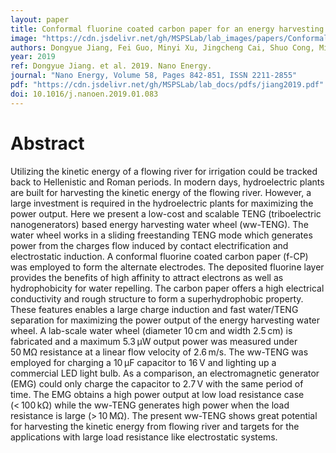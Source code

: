 ```yaml
---
layout: paper
title: Conformal fluorine coated carbon paper for an energy harvesting water wheel
image: "https://cdn.jsdelivr.net/gh/MSPSLab/lab_images/papers/Conformal-fluorine-coated.png"
authors: Dongyue Jiang, Fei Guo, Minyi Xu, Jingcheng Cai, Shuo Cong, Ming Jia, Guijun Chen, Yongchen Song
year: 2019
ref: Dongyue Jiang. et al. 2019. Nano Energy.
journal: "Nano Energy, Volume 58, Pages 842-851, ISSN 2211-2855"
pdf: "https://cdn.jsdelivr.net/gh/MSPSLab/lab_docs/pdfs/jiang2019.pdf"
doi: 10.1016/j.nanoen.2019.01.083
---
```


# Abstract

Utilizing the kinetic energy of a flowing river for irrigation could be tracked back to Hellenistic and Roman periods. In modern days, hydroelectric plants are built for harvesting the kinetic energy of the flowing river. However, a large investment is required in the hydroelectric plants for maximizing the power output. Here we present a low-cost and scalable TENG (triboelectric nanogenerators) based energy harvesting water wheel (ww-TENG). The water wheel works in a sliding freestanding TENG mode which generates power from the charges flow induced by contact electrification and electrostatic induction. A conformal fluorine coated carbon paper (f-CP) was employed to form the alternate electrodes. The deposited fluorine layer provides the benefits of high affinity to attract electrons as well as hydrophobicity for water repelling. The carbon paper offers a high electrical conductivity and rough structure to form a superhydrophobic property. These features enables a large charge induction and fast water/TENG separation for maximizing the power output of the energy harvesting water wheel. A lab-scale water wheel (diameter 10 cm and width 2.5 cm) is fabricated and a maximum 5.3 μW output power was measured under 50 MΩ resistance at a linear flow velocity of 2.6 m/s. The ww-TENG was employed for charging a 10 μF capacitor to 16 V and lighting up a commercial LED light bulb. As a comparison, an electromagnetic generator (EMG) could only charge the capacitor to 2.7 V with the same period of time. The EMG obtains a high power output at low load resistance case (< 100 kΩ) while the ww-TENG generates high power when the load resistance is large (> 10 MΩ). The present ww-TENG shows great potential for harvesting the kinetic energy from flowing river and targets for the applications with large load resistance like electrostatic systems.


